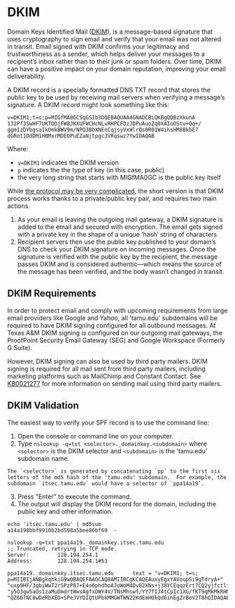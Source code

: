 # DKIM
Domain Keys Identified Mail ([DKIM](https://dkim.org/)), is a message-based signature that uses cryptography to sign email and verify that your email was not altered in transit.  Email signed with DKIM confirms your legitimacy and trustworthiness as a sender, which helps deliver your messages to a recipient’s inbox rather than to their junk or spam folders. Over time, DKIM can have a positive impact on your domain reputation, improving your email deliverability.

A DKIM record is a specially formatted DNS TXT record that stores the public key to be used by receiving mail servers when verifying a message’s signature. A DKIM record might look something like this:

```shell
v=DKIM1;t=s;p=MIGfMA0GCSqGSIb3DQEBAQUAA4GNADCBiQKBgQDBzXkunA
132Pf3SwHF7UKTODjFW8JKXUFWCHcNLvRHPCFDzJDPuAuoZq0XAIoOStu+Qq+/
ggm1zDYbgsaIkOmkBWV9m/NPQ3BbXNEnCqjsyVxWlrQs0R01W4ihsHM8BkbE7
dGRot1DdDM1HBMxrMDEOPuEZaNjtpgcJVRqswz7YwIDAQAB
```

Where:

- `v=DKIM1` indicates the DKIM version
- `p` indicates the the type of key (in this case, public)
- the very long string that starts with MIGfMA0GC is the public key itself

While [the protocol may be very complicated](https://dkim.org/), the short version is that DKIM process works thanks to a private/public key pair, and requires two main actions.

1) As your email is leaving the outgoing mail gateway, a DKIM signature is added to the email and secured with encryption. The email gets signed with a private key in the shape of a unique ‘hash’ string of characters
2) Recipient servers then use the public key published to your domain’s DNS to check your DKIM signature on incoming messages. Once the signature is verified with the public key by the recipient, the message passes DKIM and is considered authentic—which means the source of the message has been verified, and the body wasn’t changed in transit.

## DKIM Requirements

In order to protect email and comply with upcoming requirements from large email providers like Google and Yahoo, all 'tamu.edu' subdomains will be required to have DKIM signing configured for all outbound messages.  At Texas A&M DKIM signing is configured on our outgoing mail gateways, the ProofPoint Security Email Gateway (SEG) and Google Workspace (Formerly G Suite).

However, DKIM signing can also be used by third party mailers.  DKIM signing is required for all mail sent from third party mailers, including marketing platforms such as MailChimp and Constant Contact.  See [KB0021277](https://itselfservice.tamu.edu/tamucs?id=tamucs_kb_article&sys_id=KB0021277) for more information on sending mail using third party mailers.

## DKIM Validation

The easiest way to verify your SPF record is to use the command line:

1) Open the console or command line on your computer.
2) Type `nslookup -q=txt <selector>._domainkey.<subdomain>` where `<selector>` is the DKIM selector and `<subdomain>` is the 'tamu.edu' subdomain name.

```admonish info
The `<selector>` is generated by concatenating `pp` to the first six letters of the md5 hash of the 'tamu.edu' subdomain.  For example, the subdomain `itsec.tamu.edu` would have a selector of `ppa14a19`.
```

3) Press "Enter" to execute the command.
4) The output will display the DKIM record for the domain, including the public key and other information.

```shell
echo 'itsec.tamu.edu' | md5sum
a14a198bbf9910b2bd598a5bee86bf69  -

nslookup -q=txt ppa14a19._domainkey.itsec.tamu.edu
;; Truncated, retrying in TCP mode.
Server:         128.194.254.1
Address:        128.194.254.1#53

ppa14a19._domainkey.itsec.tamu.edu      text = "v=DKIM1; t=s; p=MIIBIjANBgkqhkiG9w0BAQEFAAOCAQ8AMIIBCgKCAQEAuxyEgxYAVoupSi9gTdryA+" "uxp9HF/3qbiWwT2rSPzP87+E4o6phdhoA7oWoM4Dv82XNs+j38YCEqqzErt7CQ2yjfctlfm9yu5PzwgURJQO2n1kXDt6FsMRRU3Lo2WY7Aa//IEuMlyQa5YIc0MGKOXQ" "y5O3qw5aOs1zaMuDmdrtWwsAgfxDWY4V/TNsMhswf/YY7fIJ4tCpIc1XG/fKT9qMkMkRHNmGk3ElKkreeyMpRBacxswoHtUxMo5010fqGbFGngBESHjjbZXPswBhgcVG" "QZ607NC8wDeRbXED+SPeJVYDIQtUPbkMMGWTWN22KdEmHOkQd6inEgZrBoV2T8hQIDAQAB"
```
